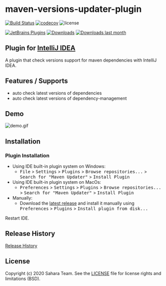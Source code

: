 maven-versions-updater-plugin
======================
[![Build Status](https://travis-ci.org/saharag/maven-versions-updater-plugin.svg?branch=master)](https://travis-ci.org/saharag/maven-versions-updater-plugin)
[![codecov](https://codecov.io/gh/saharag/maven-versions-updater-plugin/branch/master/graph/badge.svg)](https://codecov.io/gh/saharag/maven-versions-updater-plugin)
![license](https://img.shields.io/github/license/saharag/maven-versions-updater-plugin.svg)

[![JetBrains Plugins](https://img.shields.io/jetbrains/plugin/v/14270-maven-updater.svg)](https://plugins.jetbrains.com/plugin/14270-maven-updater)
[![Downloads](https://img.shields.io/jetbrains/plugin/d/14270-maven-updater.svg)](https://plugins.jetbrains.com/plugin/14270-maven-updater)
[![Downloads last month](http://phpstorm.espend.de/badge/14270/last-month)](https://plugins.jetbrains.com/plugin/14270-maven-updater)

## Plugin for [IntelliJ IDEA](http://plugins.jetbrains.com/plugin/14270-maven-updater)

A plugin that check versions support for maven dependencies with IntelliJ IDEA.


Features / Supports
--------
- auto check latest versions of dependencies
- auto check latest versions of dependency-management


Demo
-------
![demo.gif](https://i.loli.net/2020/05/08/xRD25hdS9pO6LtV.gif)


Installation
------------
### Plugin Installation
- Using IDE built-in plugin system on Windows:
  - <kbd>File</kbd> > <kbd>Settings</kbd> > <kbd>Plugins</kbd> > <kbd>Browse repositories...</kbd> > <kbd>Search for "Maven Updater"</kbd> > <kbd>Install Plugin</kbd>
- Using IDE built-in plugin system on MacOs:
  - <kbd>Preferences</kbd> > <kbd>Settings</kbd> > <kbd>Plugins</kbd> > <kbd>Browse repositories...</kbd> > <kbd>Search for "Maven Updater"</kbd> > <kbd>Install Plugin</kbd>
- Manually:
  - Download the [latest release](https://github.com/saharag/maven-versions-updater-plugin/releases/latest) and install it manually using <kbd>Preferences</kbd> > <kbd>Plugins</kbd> > <kbd>Install plugin from disk...</kbd>

Restart IDE.


Release History
-------
[Release History](docs/history.html)


License
-------
Copyright (c) 2020 Sahara Team. See the [LICENSE](./LICENSE) file for license rights and limitations (BSD).
